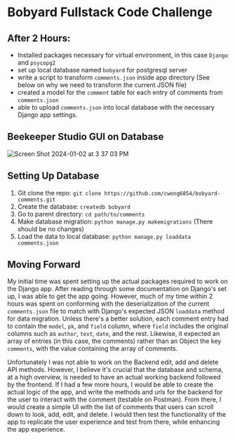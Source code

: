 # Bobyard Fullstack Code Challenge

## After 2 Hours:
- Installed packages necessary for virtual environment, in this case `Django` and `psycopg2`
- set up local database named `bobyard` for postgresql server
- write a script to transform `comments.json` inside app directory (See below on why we need to transform the current JSON file)
- created a model for the `comment` table for each entry of comments from `comments.json`
- able to upload `comments.json` into local database with the necessary Django app settings.

## Beekeeper Studio GUI on Database

![Screen Shot 2024-01-02 at 3 37 03 PM](https://github.com/cwong6854/bobyard-comments/assets/96265081/2ae76589-7038-4291-8301-7ab2c64d049b)

## Setting Up Database

1. Git clone the repo: `git clone https://github.com/cwong6854/bobyard-comments.git`
2. Create the database: `createdb bobyard`
3. Go to parent directory: `cd path/to/comments`
4. Make database migration: `python manage.py makemigrations` (There should be no changes)
5. Load the data to local database: `python manage.py loaddata comments.json`
   

## Moving Forward

My initial time was spent setting up the actual packages required to work on the Django app. After reading through some documentation on Django's set up, I was able to get the app going. However, much of my time within 2 hours was spent on conforming with the deserialization of the current `comments.json` file to match with Django's expected JSON `loaddata` method for data migration. Unless there's a better solution, each comment entry had to contain the `model`, `pk`, and `field` column, where `field` includes the original columns such as `author`, `text`, `date`, and the rest. Likewise, it expected an array of entries (in this case, the comments) rather than an Object the key `comments`, with the value containing the array of comments.

Unfortunately I was not able to work on the Backend edit, add and delete API methods. However, I believe it's crucial that the database and schema, at a high overview, is needed to have an actual working backend followed by the frontend. If I had a few more hours, I would be able to create the actual logic of the app, and write the methods and urls for the backend for the user to interact with the comment (testable on Postman). From there, I would create a simple UI with the list of comments that users can scroll down to look, add, edit, and delete. I would then test the functionality of the app to replicate the user experience and test from there, while enhancing the app experience. 

